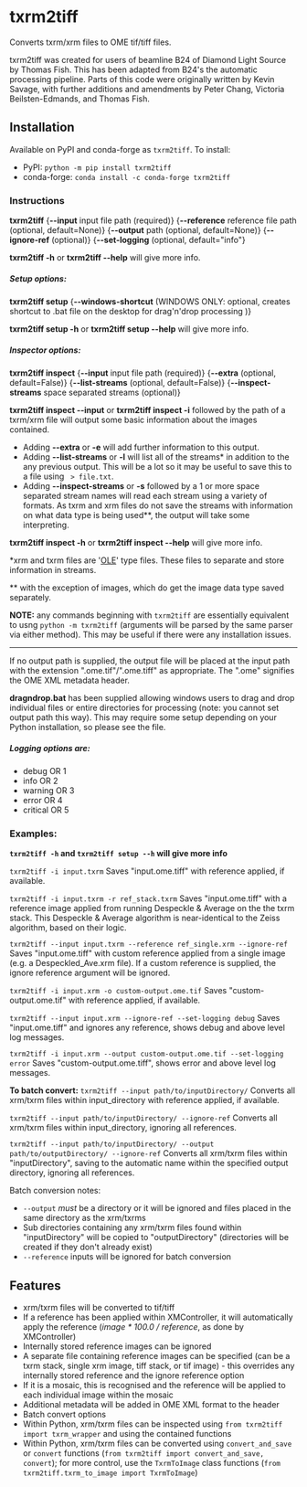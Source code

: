 # txrm2tiff

Converts txrm/xrm files to OME tif/tiff files.

txrm2tiff was created for users of beamline B24 of Diamond Light Source by Thomas Fish. This has been adapted from B24's the automatic processing pipeline. Parts of this code were originally written by Kevin Savage, with further additions and amendments by Peter Chang, Victoria Beilsten-Edmands, and Thomas Fish.

## Installation

Available on PyPI and conda-forge as `txrm2tiff`. To install:
- PyPI: `python -m pip install txrm2tiff`
- conda-forge: `conda install -c conda-forge txrm2tiff`

### Instructions

**txrm2tiff** {**--input** input file path (required)} {**--reference** reference file path (optional, default=None)} {**--output** path (optional, default=None)} {**--ignore-ref** (optional)} {**--set-logging** (optional, default="info"}

**txrm2tiff -h** or **txrm2tiff --help** will give more info.
&nbsp;

##### Setup options:
**txrm2tiff setup** {**--windows-shortcut** (WINDOWS ONLY: optional, creates shortcut to .bat file on the desktop for drag'n'drop processing )}

**txrm2tiff setup -h** or **txrm2tiff setup --help** will give more info.
&nbsp;

##### Inspector options:
**txrm2tiff inspect** {**--input** input file path (required)} {**--extra** (optional, default=False)} {**--list-streams** (optional, default=False)} {**--inspect-streams** space separated streams (optional)}

**txrm2tiff inspect --input** or **txrm2tiff inspect -i** followed by the path of a txrm/xrm file will output some basic information about the images contained.
  - Adding **--extra** or **-e** will add further information to this output.
  - Adding **--list-streams** or **-l** will list all of the streams\* in addition to the any previous output. This will be a lot so it may be useful to save this to a file using ` > file.txt`.
  - Adding **--inspect-streams** or **-s** followed by a 1 or more space separated stream names will read each stream using a variety of formats. As txrm and xrm files do not save the streams with information on what data type is being used\*\*, the output will take some interpreting.

**txrm2tiff inspect -h** or **txrm2tiff inspect --help** will give more info.


\*xrm and txrm files are '[OLE](https://en.wikipedia.org/wiki/Object_Linking_and_Embedding)' type files. These files to separate and store information in streams.

\*\* with the exception of images, which do get the image data type saved separately.

**NOTE:** any commands beginning with `txrm2tiff` are essentially equivalent to usng `python -m txrm2tiff` (arguments will be parsed by the same parser via either method). This may be useful if there were any installation issues.

---

If no output path is supplied, the output file will be placed at the input path with the extension ".ome.tif"/".ome.tiff" as appropriate. The ".ome" signifies the OME XML metadata header.

**dragndrop.bat** has been supplied allowing windows users to drag and drop individual files or entire directories for processing (note: you cannot set output path this way). This may require some setup depending on your Python installation, so please see the file.

##### Logging options are:
* debug OR 1
* info OR 2
* warning OR 3
* error OR 4
* critical OR 5


### Examples:
**`txrm2tiff -h` and `txrm2tiff setup --h` will give more info**

`txrm2tiff -i input.txrm`
Saves "input.ome.tiff" with reference applied, if available.

`txrm2tiff -i input.txrm -r ref_stack.txrm`
Saves "input.ome.tiff" with a reference image applied from running Despeckle \& Average on the the txrm stack. This Despeckle \& Average algorithm is near-identical to the Zeiss algorithm, based on their logic.

`txrm2tiff --input input.txrm --reference ref_single.xrm --ignore-ref`
Saves "input.ome.tiff" with custom reference applied from a single image (e.g. a Despeckled_Ave.xrm file). If a custom reference is supplied, the ignore reference argument will be ignored.

`txrm2tiff -i input.xrm -o custom-output.ome.tif`
Saves "custom-output.ome.tif" with reference applied, if available.

`txrm2tiff --input input.xrm --ignore-ref --set-logging debug`
Saves "input.ome.tiff" and ignores any reference, shows debug and above level log messages.

`txrm2tiff -i input.xrm --output custom-output.ome.tif --set-logging error`
Saves "custom-output.ome.tiff", shows error and above level log messages.

**To batch convert:**
`txrm2tiff --input path/to/inputDirectory/`
Converts all xrm/txrm files within input_directory with reference applied, if available.

`txrm2tiff --input path/to/inputDirectory/ --ignore-ref`
Converts all xrm/txrm files within input_directory, ignoring all references.

`txrm2tiff --input path/to/inputDirectory/ --output path/to/outputDirectory/ --ignore-ref`
Converts all xrm/txrm files within "inputDirectory", saving to the automatic name within the specified output directory, ignoring all references.

Batch conversion notes:
* `--output` _must_ be a directory or it will be ignored and files placed in the same directory as the xrm/txrms
* Sub directories containing any xrm/txrm files found within "inputDirectory" will be copied to "outputDirectory" (directories will be created if they don't already exist)
* `--reference` inputs will be ignored for batch conversion


## Features
* xrm/txrm files will be converted to tif/tiff
* If a reference has been applied within XMController, it will automatically apply the reference (_image * 100.0 / reference_, as done by XMController)
* Internally stored reference images can be ignored
* A separate file containing reference images can be specified (can be a txrm stack, single xrm image, tiff stack, or tif image) - this overrides any internally stored reference and the ignore reference option
* If it is a mosaic, this is recognised and the reference will be applied to each individual image within the mosaic
* Additional metadata will be added in OME XML format to the header
* Batch convert options
* Within Python, xrm/txrm files can be inspected using `from txrm2tiff import txrm_wrapper` and using the contained functions
* Within Python, xrm/txrm files can be converted using `convert_and_save` or `convert` functions (`from txrm2tiff import convert_and_save, convert`); for more control, use the `TxrmToImage` class functions (`from txrm2tiff.txrm_to_image import TxrmToImage`)
